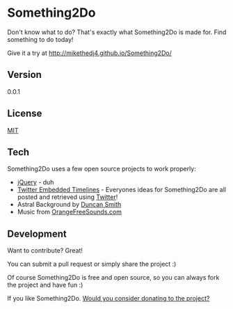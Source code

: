 # Something2Do
Don't know what to do? That's exactly what Something2Do is made for. Find something to do today!

Give it a try at http://mikethedj4.github.io/Something2Do/

Version
-------------

0.0.1

License
-------------
[MIT](https://opensource.org/licenses/MIT)


Tech
-------------

Something2Do uses a few open source projects to work properly:

* [jQuery](http://jquery.com/) - duh
* [Twitter Embedded Timelines](https://dev.twitter.com/web/embedded-timelines) - Everyones ideas for Something2Do are all posted and retrieved using [Twitter](https://twitter.com/search?q=%23Something2Do)!
* Astral Background by [Duncan Smith](http://codepen.io/notduncansmith/pen/ogbwEv)
* Music from [OrangeFreeSounds.com](http://www.orangefreesounds.com/category/music/relaxing-music/)

Development
-------------

Want to contribute? Great!  

You can submit a pull request or simply share the project :)

Of course Something2Do is free and open source, so you can always fork the project and have fun :)

If you like Something2Do. [Would you consider donating to the project?](https://www.paypal.com/us/cgi-bin/webscr?cmd=_flow&SESSION=JryIEtO_GiYnqlvRfV6BGnO6bAxR3JtIQif2j1z1eFYuoLkYf_XZOY6QbWe&dispatch=5885d80a13c0db1f8e263663d3faee8dcce3e160f5b9538489e17951d2c62172)
